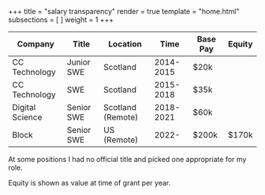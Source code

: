 +++
title = "salary transparency"
render = true
template = "home.html"
subsections = [ ]
weight = 1
+++

 **Company**     | **Title**  | **Location**      | **Time**  | **Base Pay** | **Equity**
-----------------|------------|-------------------|-----------|--------------|-----------
 CC Technology   | Junior SWE | Scotland          | 2014-2015 | $20k         |
 CC Technology   | SWE        | Scotland          | 2015-2018 | $35k         |
 Digital Science | Senior SWE | Scotland (Remote) | 2018-2021 | $60k         |
 Block           | Senior SWE | US (Remote)       | 2022-     | $200k        | $170k

At some positions I had no official title and picked one appropriate for my role.

Equity is shown as value at time of grant per year.

